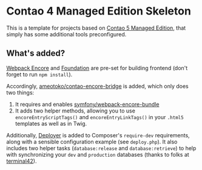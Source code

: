 # Contao 4 Managed Edition Skeleton

This is a template for projects based on [Contao 5 Managed Edition](https://github.com/contao/managed-edition),
that simply has some additional tools preconfigured.

## What's added?

[Webpack Encore](https://github.com/symfony/webpack-encore) and [Foundation](https://get.foundation/) are pre-set
for building frontend (don't forget to run `npm install`).

Accordingly, [ameotoko/contao-encore-bridge](https://github.com/ameotoko/contao-encore-bridge) is added, 
which only does two things:

1. It requires and enables [symfony/webpack-encore-bundle](https://github.com/symfony/webpack-encore-bundle)
2. It adds two helper methods, allowing you to use `encoreEntryScriptTags()` and `encoreEntryLinkTags()`
in your `.html5` templates as well as in Twig.

Additionally, [Deployer](https://deployer.org/) is added to Composer's `require-dev` requirements, 
along with a sensible configuration example (see `deploy.php`). It also includes two helper tasks
(`database:release` and `database:retrieve`) to help with synchronizing your `dev` and `production` databases
(thanks to folks at [terminal42](https://github.com/terminal42)).
